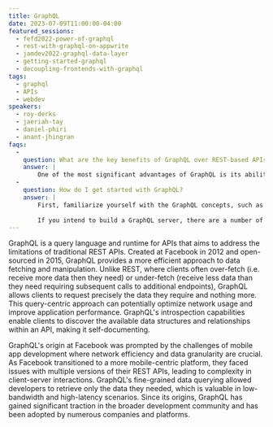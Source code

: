 ```yaml
---
title: GraphQL
date: 2023-07-09T11:00:00-04:00
featured_sessions:
  - fefd2022-power-of-graphql
  - rest-with-graphql-on-appwrite
  - jamdev2022-graphql-data-layer
  - getting-started-graphql
  - decoupling-frontends-with-graphql
tags:
  - graphql
  - APIs
  - webdev
speakers:
  - roy-derks
  - jaeriah-tay
  - daniel-phiri
  - anant-jhingran
faqs:      
  -
    question: What are the key benefits of GraphQL over REST-based APIs?
    answer: |
        One of the most significant advantages of GraphQL is its ability to allow clients to request exactly the data they need, eliminating issues of over-fetching or under-fetching data. This leads to more efficient network usage, faster load times, and reduced data consumption. Additionally, GraphQL's introspective nature enables automatic generation of documentation, making it easier for developers to understand and interact with the API. Its single endpoint approach simplifies client-server interactions, reducing the need for multiple endpoints as in REST. Moreover, GraphQL's flexibility accommodates evolving data requirements without requiring changes to the server, empowering front-end developers to iterate and innovate swiftly.
  -
    question: How do I get started with GraphQL?
    answer: |
        First, familiarize yourself with the GraphQL concepts, such as queries, mutations, types, and resolvers. Understand that GraphQL schemas define the data structure and operations available in your API. These are really the critical aspects to understand for anyone looking to consume a GraphQL API. Calls are made via traditional HTTP requests in the same manner as REST.
        
        If you intend to build a GraphQL server, there are a number of Node.js-based tools that can help you get started, including Apollo Server or Express. You can use tools like GraphQL Playground to test your API by sending queries and mutations. As you become more comfortable with GraphQL, you can dive into more advanced topics such as authentication, authorization, pagination, and optimizing resolver performance. Another option is to use a number of cloud-based services that will handle this for you such as AppWrite and StepZen.
---
```


GraphQL is a query language and runtime for APIs that aims to address the limitations of traditional REST APIs. Created at Facebook in 2012 and open-sourced in 2015, GraphQL provides a more efficient approach to data fetching and manipulation. Unlike REST, where clients often over-fetch (i.e. receive more data then they need) or under-fetch (receive less data than they need requiring subsequent calls to additional endpoints), GraphQL allows clients to request precisely the data they require and nothing more. This query-centric approach can potentially optimize network usage and improve application performance. GraphQL's introspection capabilities enable clients to discover the available data structures and relationships within an API, making it self-documenting.

GraphQL's origin at Facebook was prompted by the challenges of mobile app development where network efficiency and data granularity are crucial. As Facebook transitioned to a more mobile-centric platform, they faced issues with multiple versions of their REST APIs, leading to complexity in client-server interactions. GraphQL's fine-grained data querying allowed developers to retrieve only the data they needed, which is valuable in low-bandwidth and high-latency scenarios. Since its origins, GraphQL has gained significant traction in the broader development community and has been adopted by numerous companies and platforms.